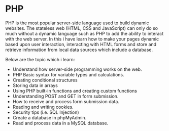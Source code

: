 # PHP
PHP is the most popular server-side language used to build dynamic websites.
The stateless web (HTML, CSS and JavaScript) can only do so much without a dynamic language such as PHP to add the ability to interact with the web server.
In this i have learn how to make your pages dynamic based upon user interaction, interacting with HTML forms and store and retrieve information from local data sources which include a database.

Below are the topic which i learn:
* Understand how server-side programming works on the web.
* PHP Basic syntax for variable types and calculations.
* Creating conditional structures
* Storing data in arrays
* Using PHP built-in functions and creating custom functions
* Understanding POST and GET in form submission.
* How to receive and process form submission data.
* Reading and writing cookies.
* Security tips (i.e. SQL Injection)
* Create a database in phpMyAdmin.
* Read and process data in a MySQL database. 
